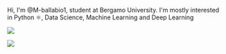 Hi, I'm @M-ballabio1, student at Bergamo University. I'm mostly interested in Python ⚛️, Data Science, Machine Learning and Deep Learning

<!---
michelebanfi/michelebanfi is a ✨ special ✨ repository because its `README.md` (this file) appears on your GitHub profile.
You can click the Preview link to take a look at your changes.
--->
![](https://github-readme-stats.vercel.app/api/top-langs/?username=michelebanfi&title_color=ffffff&text_color=c9cacc&line_height=27&icon_color=2bbc8a&bg_color=1d1f21&layout=compact&langs_count=6) 

![](https://github-readme-stats.vercel.app/api?username=michelebanfi&show_icons=true&line_height=27&count_private=true&title_color=ffffff&text_color=c9cacc&icon_color=2bbc8a&bg_color=1d1f21)

